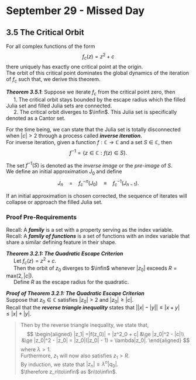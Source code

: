 # September 29 - Missed Day
## 3.5 The Critical Orbit
For all complex functions of the form
$$
f_c(z) = z^2 + c
$$
there uniquely has exactly one critical point at the origin.  
The orbit of this critical point dominates the global dynamics of the iteration of $f_c$ such that, we derive this theorem.

___Theorem 3.5.1___: Suppose we iterate $f_c$ from the critical point zero, then  
$\quad$ 1. The critical orbit stays bounded by the escape radius which the filled Julia set and filled Julia sets are connected.  
$\quad$ 2. The critical orbit diverges to $\infin$. This Julia set is specifically denoted as a Cantor set.  

For the time being, we can state that the Julia set is totally disconnected when $|c| > 2$ through a process called ___inverse iteration___.  
For inverse iteration, given a function $f:\mathbb{C}\to\mathbb{C}$ and a set $S\in\mathbb{C}$, then  
$$
f^{-1} = \{z\in\mathbb{C}:f(z)\in S\}.
$$

The set $f^{-1}(S)$ is denoted as the _inverse image_ or the _pre-image_ of $S$.  
We define an initial approximation $J_0$ and define
$$
J_n
\quad=\quad
f^{-n}_c(J_0)
\quad\equiv\quad
f^{-1}_c(J_{n-1}).
$$

If an initial approximation is chosen corrected, the sequence of iterates will collapse or approach the filled Julia set.  

### Proof Pre-Requirements
Recall: A ___family___ is a set with a property serving as the index variable.  
Recall: A ___family of functions___ is a set of functions with an index variable that share a similar defining feature in their shape.  

___Theorem 3.2.1: The Quadratic Escape Criterion___  
$\quad$ Let $f_c(z) = z^2 + c$.  
$\quad$ Then the orbit of $z_0$ diverges to $\infin$ whenever $|z_0|$ exceeds $R = \text{max}(2,|c|)$.  
$\quad$ Define $R$ as the escape radius for the quadratic.  

___Proof of Theorem 3.2.1: The Quadratic Escape Criterion___  
Suppose that $z_0\in\mathbb{C}$ satisfies $|z_0| > 2$ and $|z_0| \ge |c|$.  
Recall that the ___reverse triangle inequality___ states that $\Big| |x|-|y| \Big| \le |x+y| \le |x| + |y|$.  
>Then by the reverse triangle inequality, we state that,
>$$
>\begin{aligned}
>   |z_1|
>   =|f(z_0)| = |z^2_0 + c| &\ge |z_0|^2 - |c|\\
>   &\ge |z_0|^2 - |z_0| = |z_0|(|z_0| - 1) = \lambda|z_0|.
>\end{aligned}
>$$
>where $\lambda > 1$.  
>Furthermore, $z_1$ will now also satisfies $z_1 > R$.  
>By induction, we state that $|z_n| \ge \lambda^n|q_0|$.  
>$\therefore z_n\to\infin$ as $n\to\infin$.  

